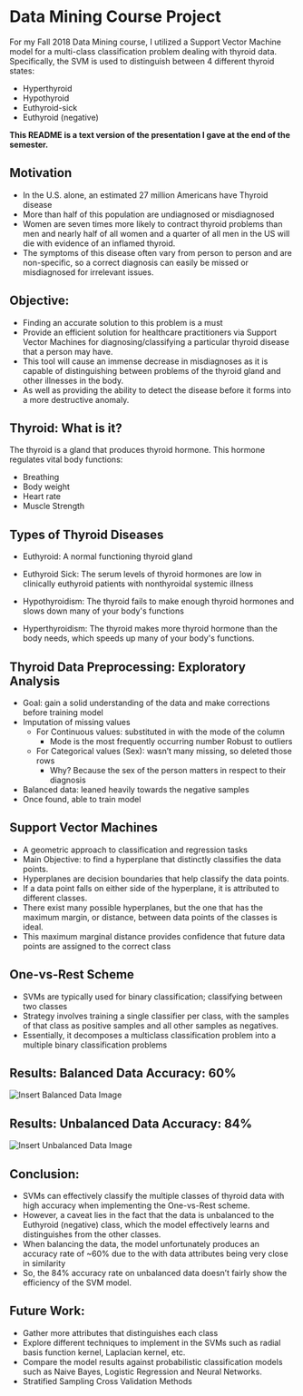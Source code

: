 # Data Mining Course Project

For my Fall 2018 Data Mining course, I utilized a Support Vector Machine model for a multi-class classification problem dealing with thyroid data. Specifically, the SVM is used to distinguish between 4 different thyroid states: 
- Hyperthyroid
- Hypothyroid
- Euthyroid-sick
- Euthyroid (negative)

__**This README is a text version of the presentation I gave at the end of the semester.**__

## Motivation
- In the U.S. alone, an estimated 27 million Americans have Thyroid disease
- More than half of this population are undiagnosed or misdiagnosed 
- Women are seven times more likely to contract thyroid problems than men and nearly half of all women and a quarter of all men in the US will die with evidence of an inflamed thyroid.
- The symptoms of this disease often vary from person to person and are non-specific, so a correct diagnosis can easily be missed or misdiagnosed for irrelevant issues.

## Objective:
- Finding an accurate solution to this problem is a must
- Provide an efficient solution for healthcare practitioners via Support Vector Machines for diagnosing/classifying a particular thyroid disease that a person may have.
- This tool will cause an immense decrease in misdiagnoses as it is capable of distinguishing between problems of the thyroid gland and other illnesses in the body.
- As well as providing the ability to detect the disease before it forms into a more destructive anomaly. 

## Thyroid: What is it?
The thyroid is a gland that produces thyroid hormone.
This hormone regulates vital body functions:
- Breathing
- Body weight 
- Heart rate
- Muscle Strength 

## Types of Thyroid Diseases

- Euthyroid: A normal functioning thyroid gland

- Euthyroid Sick: The serum levels of thyroid hormones are low in clinically euthyroid patients with nonthyroidal systemic illness

- Hypothyroidism: The thyroid fails to make enough thyroid hormones and slows down many of your body's functions

- Hyperthyroidism: The thyroid makes more thyroid hormone than the body needs, which speeds up many of your body's functions.

## Thyroid Data Preprocessing: Exploratory Analysis
- Goal: gain a solid understanding of the data and make corrections before training model
- Imputation of missing values
  - For Continuous values: substituted in with the mode of the column 
    - Mode is the most frequently occurring number
Robust to outliers
  - For Categorical values (Sex): wasn’t many missing, so deleted those rows
    - Why? Because the sex of the person matters in respect to their diagnosis
- Balanced data: leaned heavily towards the negative samples
- Once found, able to train model

## Support Vector Machines
- A geometric approach to classification and regression tasks
- Main Objective: to find a hyperplane that distinctly classifies the data points.
- Hyperplanes are decision boundaries that help classify the data points. 
- If a data point falls on either side of the hyperplane, it is attributed to different classes. 
- There exist many possible hyperplanes, but the one that has the maximum margin, or distance, between data points of the classes is ideal.
- This maximum marginal distance provides confidence that future data points are assigned to the correct class

## One-vs-Rest Scheme
- SVMs are typically used for binary classification; classifying between two classes
- Strategy involves training a single classifier per class, with the samples of that class as positive samples and all other samples as negatives. 
- Essentially, it decomposes a multiclass classification problem into a multiple binary classification problems

## Results: Balanced Data Accuracy: 60%
![Insert Balanced Data Image](https://github.com/deontaepharr/Multiclass_SVM_Thyroid_Classification/tree/master/misc/bal.png)

## Results: Unbalanced Data Accuracy: 84%
![Insert Unbalanced Data Image](https://github.com/deontaepharr/Multiclass_SVM_Thyroid_Classification/tree/master/miscunbal.png)

## Conclusion:
- SVMs can effectively classify the multiple classes of thyroid data with high accuracy when implementing the One-vs-Rest scheme.
- However, a caveat lies in the fact that the data is unbalanced to the Euthyroid (negative) class, which the model effectively learns and distinguishes from the other classes.
- When balancing the data, the model unfortunately produces an accuracy rate of ~60% due to the with data attributes being very close in similarity
- So,  the 84% accuracy rate on unbalanced data doesn’t fairly show the efficiency of the SVM model. 
## Future Work:
- Gather more attributes that distinguishes each class
- Explore different techniques to implement in the SVMs such as radial basis function kernel, Laplacian kernel, etc.
- Compare the model results against probabilistic classification models such as Naive Bayes, Logistic Regression and Neural Networks.
- Stratified Sampling Cross Validation Methods
